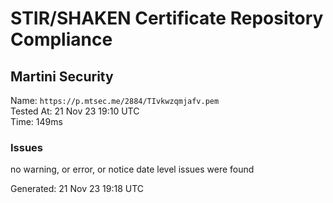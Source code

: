 # STIR/SHAKEN Certificate Repository Compliance

## Martini Security

Name: `https://p.mtsec.me/2884/TIvkwzqmjafv.pem`\
Tested At: 21 Nov 23 19:10 UTC\
Time: 149ms

### Issues

no warning, or error, or notice date level issues were found

Generated: 21 Nov 23 19:18 UTC